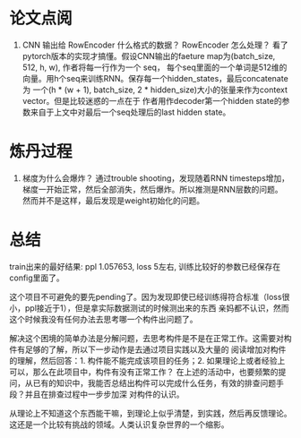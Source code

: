 # 论文点阅

1. CNN 输出给 RowEncoder 什么格式的数据？ RowEncoder 怎么处理？
看了pytorch版本的实现才搞懂。假设CNN输出的faeture map为(batch_size, 512, h, w), 作者将每一行作为一个
seq， 每个seq里面的一个单词是512维的向量。用h个seq来训练RNN。保存每一个hidden_states，最后concatenate为
一个(h * (w + 1), batch_size, 2 * hidden_size)大小的张量来作为context vector。但是比较迷惑的一点在于
作者用作decoder第一个hidden state的参数来自于上文中对最后一个seq处理后的last hidden state。


# 炼丹过程

1. 梯度为什么会爆炸？
通过trouble shooting，发现随着RNN timesteps增加，梯度一开始正常，然后全部消失，然后爆炸。所以推测是RNN层数的问题。
然而并不是这样，最后发现是weight初始化的问题。


# 总结

train出来的最好结果: ppl 1.057653, loss 5左右, 训练比较好的参数已经保存在config里面了。

这个项目不可避免的要先pending了。因为发现即使已经训练得符合标准（loss很小，ppl接近于1），但是拿实际数据测试的时候测出来的东西
亲妈都不认识，然而这个时候我没有任何办法去思考哪一个构件出问题了。

解决这个困境的简单办法是分解问题，去思考构件是不是在正常工作。这需要对构件有足够的了解，所以下一步动作是去通过项目实践以及大量的
阅读增加对构件的理解，然后回答：1. 构件能不能完成该项目的任务；2. 如果理论上或者经验上可以，那么在此项目中，构件有没有正常工作？
在上述的活动中，也要频繁的提问，从已有的知识中，我能否总结出构件可以完成什么任务，有效的排查问题手段？并且在排查过程中一步步加深
对构件的认识。

从理论上不知道这个东西能干嘛，到理论上似乎清楚，到实践，然后再反馈理论。这还是一个比较有挑战的领域。人类认识复杂世界的一个缩影。
